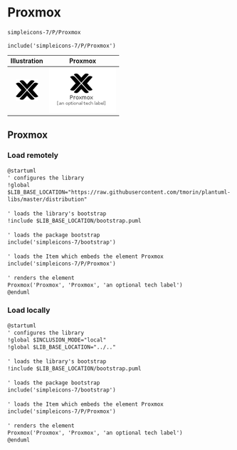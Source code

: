# Proxmox


```text
simpleicons-7/P/Proxmox
```

```text
include('simpleicons-7/P/Proxmox')
```



| Illustration | Proxmox |
| :---: | :---: |
| ![illustration for Illustration](../../simpleicons-7/P/Proxmox.png) | ![illustration for Proxmox](../../simpleicons-7/P/Proxmox.Local.png) |




## Proxmox

### Load remotely
```plantuml
@startuml
' configures the library
!global $LIB_BASE_LOCATION="https://raw.githubusercontent.com/tmorin/plantuml-libs/master/distribution"

' loads the library's bootstrap
!include $LIB_BASE_LOCATION/bootstrap.puml

' loads the package bootstrap
include('simpleicons-7/bootstrap')

' loads the Item which embeds the element Proxmox
include('simpleicons-7/P/Proxmox')

' renders the element
Proxmox('Proxmox', 'Proxmox', 'an optional tech label')
@enduml
```

### Load locally
```plantuml
@startuml
' configures the library
!global $INCLUSION_MODE="local"
!global $LIB_BASE_LOCATION="../.."

' loads the library's bootstrap
!include $LIB_BASE_LOCATION/bootstrap.puml

' loads the package bootstrap
include('simpleicons-7/bootstrap')

' loads the Item which embeds the element Proxmox
include('simpleicons-7/P/Proxmox')

' renders the element
Proxmox('Proxmox', 'Proxmox', 'an optional tech label')
@enduml
```

